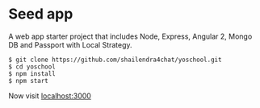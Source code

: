 # Seed app

A web app starter project that includes Node, Express, Angular 2, Mongo DB and Passport with Local Strategy.

```
$ git clone https://github.com/shailendra4chat/yoschool.git
$ cd yoschool
$ npm install
$ npm start
```

Now visit [localhost:3000](http://localhost:3000/)
